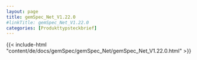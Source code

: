 ```yaml
---
layout: page
title: gemSpec_Net_V1.22.0
#linkTitle: gemSpec_Net_V1.22.0
categories: [Produkttypsteckbrief]
---
```

{{< include-html "content/de/docs/gemSpec/gemSpec_Net/gemSpec_Net_V1.22.0.html" >}}